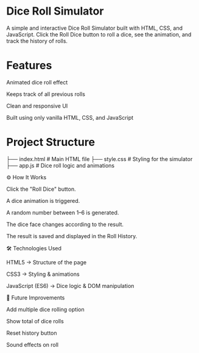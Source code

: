 # Dice Roll Simulator

A simple and interactive Dice Roll Simulator built with HTML, CSS, and JavaScript.
Click the Roll Dice button to roll a dice, see the animation, and track the history of rolls.

# Features

  Animated dice roll effect

  Keeps track of all previous rolls

  Clean and responsive UI

  Built using only vanilla HTML, CSS, and JavaScript

# Project Structure
├── index.html   # Main HTML file
├── style.css    # Styling for the simulator
├── app.js       # Dice roll logic and animations



⚙️ How It Works

Click the "Roll Dice" button.

A dice animation is triggered.

A random number between 1–6 is generated.

The dice face changes according to the result.

The result is saved and displayed in the Roll History.

🛠️ Technologies Used

HTML5 → Structure of the page

CSS3 → Styling & animations

JavaScript (ES6) → Dice logic & DOM manipulation



📌 Future Improvements

Add multiple dice rolling option

Show total of dice rolls

Reset history button

Sound effects on roll